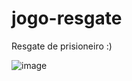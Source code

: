 # jogo-resgate
Resgate de prisioneiro :)


![image](https://user-images.githubusercontent.com/87377127/160298254-bf1b558c-a247-45f6-9756-e4b1ee1dadac.png)

